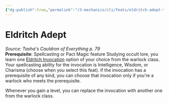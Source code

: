 ```yaml
---
{"dg-publish":true,"permalink":"/3-mechanics/cli/feats/eldritch-adept-tce/","tags":["ttrpg-cli/compendium/src/5e/tce","ttrpg-cli/feat"],"noteIcon":""}
---
```


# Eldritch Adept
*Source: Tasha's Cauldron of Everything p. 79*  
**Prerequisite**: Spellcasting or Pact Magic feature
Studying occult lore, you learn one [Eldritch Invocation](3-Mechanics/CLI/lists/list-optfeaturetype-ei.md) option of your choice from the warlock class. Your spellcasting ability for the invocation is Intelligence, Wisdom, or Charisma (choose when you select this feat). If the invocation has a prerequisite of any kind, you can choose that invocation only if you're a warlock who meets the prerequisite.

Whenever you gain a level, you can replace the invocation with another one from the warlock class.